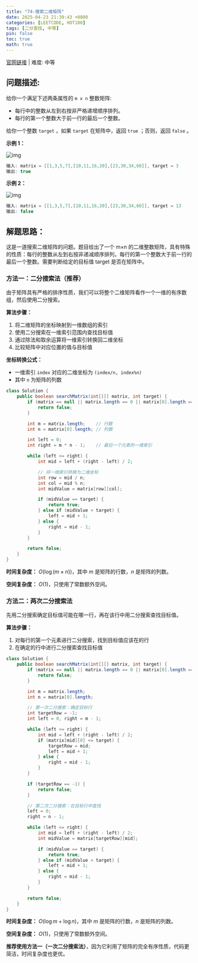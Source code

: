 ```yaml
---
title: "74-搜索二维矩阵"
date: 2025-04-23 21:39:43 +0800
categories: [LEETCODE, HOT100]
tags: [二分查找, 中等]
pin: false
toc: true
math: true
---
```


[官网链接](https://leetcode.cn/problems/search-a-2d-matrix/) \| 难度: 中等

## 问题描述:

给你一个满足下述两条属性的 `m x n` 整数矩阵:

- 每行中的整数从左到右按非严格递增顺序排列。
- 每行的第一个整数大于前一行的最后一个整数。

给你一个整数 `target` ，如果 `target` 在矩阵中，返回 `true` ；否则，返回 `false` 。

**示例 1：**

![img](../assets/img/posts/leetcode/p74_0.jpg)

```java
输入: matrix = [[1,3,5,7],[10,11,16,20],[23,30,34,60]], target = 3
输出: true
```

**示例 2：**

![img](../assets/img/posts/leetcode/p74_1.jpg)

```java
输入: matrix = [[1,3,5,7],[10,11,16,20],[23,30,34,60]], target = 13
输出: false
```

## 解题思路：

这是一道搜索二维矩阵的问题。题目给出了一个 m×n 的二维整数矩阵，具有特殊的性质：每行的整数从左到右按非递减顺序排列，每行的第一个整数大于前一行的最后一个整数。需要判断给定的目标值 target 是否在矩阵中。

### 方法一：二分搜索法（推荐）

由于矩阵具有严格的排序性质，我们可以将整个二维矩阵看作一个一维的有序数组，然后使用二分搜索。

**算法步骤：**

1. 将二维矩阵的坐标映射到一维数组的索引
2. 使用二分搜索在一维索引范围内查找目标值
3. 通过除法和取余运算将一维索引转换回二维坐标
4. 比较矩阵中对应位置的值与目标值

**坐标转换公式：**

- 一维索引 `index` 对应的二维坐标为 `(index/n, index%n)`
- 其中 `n` 为矩阵的列数

```java
class Solution {
    public boolean searchMatrix(int[][] matrix, int target) {
        if (matrix == null || matrix.length == 0 || matrix[0].length == 0) {
            return false;
        }

        int m = matrix.length;    // 行数
        int n = matrix[0].length; // 列数

        int left = 0;
        int right = m * n - 1;    // 最后一个元素的一维索引

        while (left <= right) {
            int mid = left + (right - left) / 2;

            // 将一维索引转换为二维坐标
            int row = mid / n;
            int col = mid % n;
            int midValue = matrix[row][col];

            if (midValue == target) {
                return true;
            } else if (midValue < target) {
                left = mid + 1;
            } else {
                right = mid - 1;
            }
        }

        return false;
    }
}
```

**时间复杂度：** $O(\log(m \times n))$，其中 $m$ 是矩阵的行数，$n$ 是矩阵的列数。

**空间复杂度：** $O(1)$，只使用了常数额外空间。

### 方法二：两次二分搜索法

先用二分搜索确定目标值可能在哪一行，再在该行中用二分搜索查找目标值。

**算法步骤：**

1. 对每行的第一个元素进行二分搜索，找到目标值应该在的行
2. 在确定的行中进行二分搜索查找目标值

```java
class Solution {
    public boolean searchMatrix(int[][] matrix, int target) {
        if (matrix == null || matrix.length == 0 || matrix[0].length == 0) {
            return false;
        }

        int m = matrix.length;
        int n = matrix[0].length;

        // 第一次二分搜索：确定目标行
        int targetRow = -1;
        int left = 0, right = m - 1;

        while (left <= right) {
            int mid = left + (right - left) / 2;
            if (matrix[mid][0] <= target) {
                targetRow = mid;
                left = mid + 1;
            } else {
                right = mid - 1;
            }
        }

        if (targetRow == -1) {
            return false;
        }

        // 第二次二分搜索：在目标行中查找
        left = 0;
        right = n - 1;

        while (left <= right) {
            int mid = left + (right - left) / 2;
            int midValue = matrix[targetRow][mid];

            if (midValue == target) {
                return true;
            } else if (midValue < target) {
                left = mid + 1;
            } else {
                right = mid - 1;
            }
        }

        return false;
    }
}
```

**时间复杂度：** $O(\log m + \log n)$，其中 $m$ 是矩阵的行数，$n$ 是矩阵的列数。

**空间复杂度：** $O(1)$，只使用了常数额外空间。

**推荐使用方法一（一次二分搜索法）**，因为它利用了矩阵的完全有序性质，代码更简洁，时间复杂度也更优。
